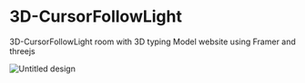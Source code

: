 # 3D-CursorFollowLight
3D-CursorFollowLight room with 3D typing Model website using Framer and threejs

![Untitled design](https://github.com/SanjayTamang/3D-CursorFollowLight/assets/52417143/971c44fc-16d3-4b7d-a98d-5157c0b1f812)
